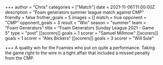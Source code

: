 +++
author = "Chris"
categories = ["Match"]
date = 2021-11-06T11:00:00Z
description = "Foam generators summer league match against CMP"
friendly = false
frother_goals = 5
images = []
match = true
opponent = "CMP"
opponent_goals = 3
result = "Win"
season = "summer"
team = "Foam Generators"
title = "Foam Generators Sunday League 2021 - Game 5"
type = "post"
[[scorers]]
goals = 1
scorer = "Samuel Millmow"
[[scorers]]
goals = 1
scorer = "Alex Bickers"
[[scorers]]
goals = 3
scorer = "Will Sule"

+++
A quality win for the Foamies who put on quite a performance. Taking the game right to the wire in a tight affair that included a missed penalty from the CMP.